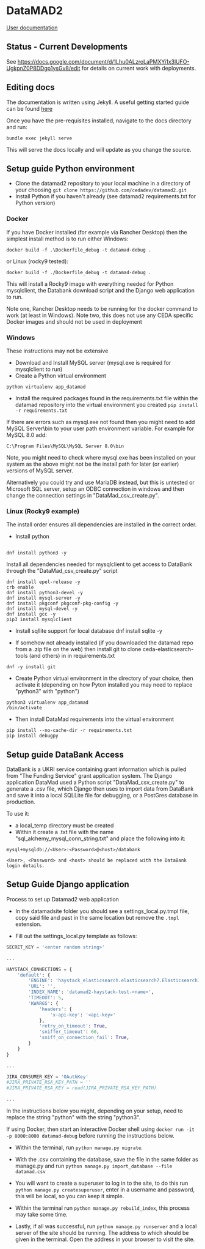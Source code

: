 # DataMAD2

[User documentation](https://cedadev.github.io/datamad2/)

## Status - Current Developments

See https://docs.google.com/document/d/1Lhu0ALzroLaPMXYi1x3lUFO-UgkpnZ0P8DDgp1ysGv8/edit for details on current work with deployments.

## Editing docs

The documentation is written using Jekyll. A useful getting started guide
can be found [here](https://jekyllrb.com/docs/step-by-step/01-setup/)

Once you have the pre-requisites installed, navigate to the docs directory and run:

`bundle exec jekyll serve`

This will serve the docs locally and will update as you change the source.

## Setup guide Python environment
- Clone the datamad2 repository to your local machine in a directory of your choosing `git clone https://github.com/cedadev/datamad2.git`
- Install Python if you haven't already (see datamad2 requirements.txt for Python version)

### Docker
If you have Docker installed (for example via Rancher Desktop) then the simplest install method is to run either Windows:
```
docker build -f .\Dockerfile_debug -t datamad-debug .
```

or Linux (rocky9 tested):
```
docker build -f ./Dockerfile_debug -t datamad-debug .
```

This will install a Rocky9 image with everything needed for Python mysqlclient, the Databank download script and the Django web application to run.

Note one, Rancher Desktop needs to be running for the docker command to work (at least in Windows).
Note two, this does not use any CEDA specific Docker images and should not be used in deployment

### Windows
These instructions may not be extensive
- Download and Install MySQL server (mysql.exe is required for mysqlclient to run)
- Create a Python virtual environment
```
python virtualenv app_datamad
```
- Install the required packages found in the requirements.txt file within the datamad repository into the virtual
   environment you created `pip install -r requirements.txt`

If there are errors such as mysql.exe not found then you might need to add MySQL Server\bin to your user path environment variable. For example for MySQL 8.0 add:
```
C:\Program Files\MySQL\MySQL Server 8.0\bin
```

Note, you might need to check where mysql.exe has been installed on your system as the above might not be the install path for later (or earlier) versions of MySQL server.

Alternatively you could try and use MariaDB instead, but this is untested or Microsoft SQL server, setup an ODBC connection in windows and then change the connection settings in "DataMad_csv_create.py".


### Linux (Rocky9 example)
The install order ensures all dependencies are installed in the correct order.

- Install python
```

dnf install python3 -y
```

Install all dependencies needed for mysqlclient to get access to DataBank through the "DataMad_csv_create.py" script
```
dnf install epel-release -y
crb enable
dnf install python3-devel -y
dnf install mysql-server -y
dnf install pkgconf pkgconf-pkg-config -y
dnf install mysql-devel -y
dnf install gcc -y
pip3 install mysqlclient
```

- Install sqllite support for local database
dnf install sqlite -y

- If somehow not already installed (if you downloaded the datamad repo from a .zip file on the web) then install git to clone ceda-elasticsearch-tools (and others) in in requirements.txt
```
dnf -y install git
```
 - Create Python virtual environment in the directory of your choice, then activate it (depending on how Pyton installed you may need to replace "python3" with "python")
```
python3 virtualenv app_datamad
/bin/activate
```

 - Then install DataMad requirements into the virtual environment
```
pip install --no-cache-dir -r requirements.txt
pip install debugpy
```

## Setup guide DataBank Access
DataBank is a UKRI service containing grant information which is pulled from "The Funding Service" grant application system. The Django application DataMad used a Python script "DataMad_csv_create.py" to generate a .csv file, which Django then uses to import data from DataBank and save it into a local SQLLite file for debugging, or a PostGres database in production.

To use it:
- a local_temp directory must be created
- Within it create a .txt file with the name "sql_alchemy_mysql_conn_string.txt" and place the following into it:
```
mysql+mysqldb://<User>:<Password>@<host>/databank

<User>, <Password> and <host> should be replaced with the DataBank login details.
```

## Setup Guide Django application
Process to set up Datamad2 web application

- In the datamadsite folder you should see a settings_local.py.tmpl file, copy said file and past in the same
location but remove the `.tmpl` extension.
   

- Fill out the settings_local.py template as follows:
```py
SECRET_KEY = '<enter random string>'

...

HAYSTACK_CONNECTIONS = {
    'default': {
        'ENGINE': 'haystack_elasticsearch.elasticsearch7.Elasticsearch7SearchEngine',
        'URL': '',
        'INDEX_NAME': 'datamad2-haystack-test-<name>',
        'TIMEOUT': 5,
        'KWARGS': {
            'headers': {
                'x-api-key': '<api-key>'
            },
            'retry_on_timeout': True,
            'sniffer_timeout': 60,
            'sniff_on_connection_fail': True,
        }
    }
}

...

JIRA_CONSUMER_KEY = 'OAuthKey'
#JIRA_PRIVATE_RSA_KEY_PATH = ''
#JIRA_PRIVATE_RSA_KEY = read(JIRA_PRIVATE_RSA_KEY_PATH)

...
```

In the instructions below you might, depending on your setup, need to replace the string "python" with the string "python3".

If using Docker, then start an interactive Docker shell using `docker run -it -p 8000:8000 datamad-debug` before running the instructions below.

- Within the terminal, run `python manage.py migrate`.

- With the .csv containing the database, save the file in the same folder as manage.py and run 
`python manage.py import_database --file datamad.csv`
  
- You will want to create a superuser to log in to the site, to do this run `python manage.py createsuperuser`, enter
in a username and password, this will be local, so you can keep it simple.
   
- Within the terminal run `python manage.py rebuild_index`, this process may take some time.

- Lastly, if all was successful, run `python manage.py runserver` and a local server of the site should be running. The
address to which should be given in the terminal. Open the address in your browser to visit the site.
   